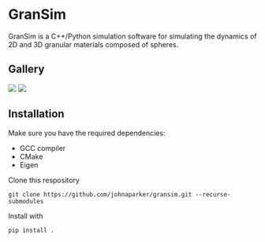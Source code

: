 # GranSim
GranSim is a C++/Python simulation software for simulating the dynamics of 2D and 3D granular materials composed of spheres.

## Gallery
![](https://jparker.nyc3.digitaloceanspaces.com/github/GranSim/2d.gif)
![](https://jparker.nyc3.digitaloceanspaces.com/github/GranSim/3d.gif)

## Installation
Make sure you have the required dependencies:
- GCC compiler
- CMake
- Eigen

Clone this respository 
```shell
git clone https://github.com/johnaparker/gransim.git --recurse-submodules
```

Install with
```shell
pip install .
```
